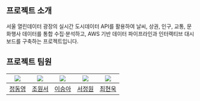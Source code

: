 ## 프로젝트 소개
서울 열린데이터 광장의 실시간 도시데이터 API를 활용하여 날씨, 상권, 인구, 교통, 문화행사 데이터를 통합 수집·분석하고, AWS 기반 데이터 파이프라인과 인터랙티브 대시보드를 구축하는 프로젝트입니다.

## 프로젝트 팀원
| ![](https://github.com/Dong-yeong0.png?size=120) | ![](https://github.com/chowonseo.png?size=120) | ![](https://github.com/eelb07.png?size=120) | ![](https://github.com/pjy05079.png?size=120) | ![](https://github.com/CHU4694.png?size=120) |
|:---:|:---:|:---:|:---:|:---:|
| [정동영](https://github.com/Dong-yeong0) | [조원서](https://github.com/chowonseo) | [이승아](https://github.com/eelb07) | [서정원](https://github.com/pjy05079) | [최현욱](https://github.com/CHU4694) |
